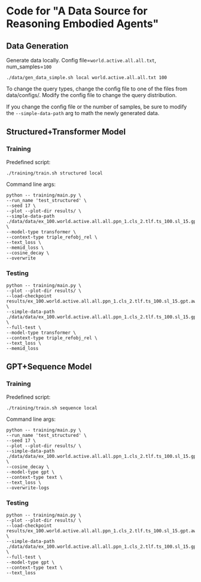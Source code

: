 # Code for "A Data Source for Reasoning Embodied Agents"


## Data Generation
Generate data locally. Config file=`world.active.all.all.txt`, num_samples=`100`
```
./data/gen_data_simple.sh local world.active.all.all.txt 100
```

To change the query types, change the config file to one of the files from data/configs/. Modify the config file to change the query distribution.

If you change the config file or the number of samples, be sure to modify the `--simple-data-path` arg to math the newly generated data.


## Structured+Transformer Model

### Training
Predefined script:
```
./training/train.sh structured local
```

Command line args:
```
python -- training/main.py \
--run_name 'test_structured' \
--seed 17 \
--plot --plot-dir results/ \
--simple-data-path ./data/data/ex_100.world.active.all.all.ppn_1.cls_2.tlf.ts_100.sl_15.gpt.aws_50.V0/train_1_1.pth \
--model-type transformer \
--context-type triple_refobj_rel \
--text_loss \
--memid_loss \
--cosine_decay \
--overwrite
```

### Testing
```
python -- training/main.py \
--plot --plot-dir results/ \
--load-checkpoint results/ex_100.world.active.all.all.ppn_1.cls_2.tlf.ts_100.sl_15.gpt.aws_50.V0/transformer.layers_2.nhead_4.dim_128.ct_triple_refobj_rel.it_text.opt_adam.lr_0.0001.warm_100.drop_0.0.bsz_4.ep_1000.cd.tl_kl.test_structured.seed_17/checkpoint_best_val.pt \
--simple-data-path ./data/data/ex_100.world.active.all.all.ppn_1.cls_2.tlf.ts_100.sl_15.gpt.aws_50.V0/val.pth \
--full-test \
--model-type transformer \
--context-type triple_refobj_rel \
--text_loss \
--memid_loss 
```


## GPT+Sequence Model

### Training
Predefined script:
```
./training/train.sh sequence local
```

Command line args:
```
python -- training/main.py \
--run_name 'test_structured' \
--seed 17 \
--plot --plot-dir results/ \
--simple-data-path ./data/data/ex_100.world.active.all.all.ppn_1.cls_2.tlf.ts_100.sl_15.gpt.aws_50.V0/train_1_1.pth \
--cosine_decay \
--model-type gpt \
--context-type text \
--text_loss \
--overwrite-logs
```

### Testing
```
python -- training/main.py \
--plot --plot-dir results/ \
--load-checkpoint results/ex_100.world.active.all.all.ppn_1.cls_2.tlf.ts_100.sl_15.gpt.aws_50.V0/gpt.ct_text.it_text.opt_adam.lr_0.0001.warm_100.drop_0.0.bsz_4.ep_1000.cd.tl.test_structured.seed_17/checkpoint_best_val.pt \
--simple-data-path ./data/data/ex_100.world.active.all.all.ppn_1.cls_2.tlf.ts_100.sl_15.gpt.aws_50.V0/val.pth \
--full-test \
--model-type gpt \
--context-type text \
--text_loss 
```

